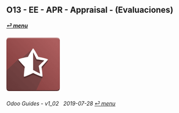 ## O13 - EE - APR - Appraisal - (Evaluaciones)
#### [_&#x23CE; menu_](/en-uk/o13/ee/en-uk-o13-ee-guides_menu.md)  
### ![apr](/doc/img/hr_appraisal.png)
	
###### Odoo Guides - v1_02 &nbsp; 2019-07-28  [_&#x23CE; menu_](/en-uk/o13/ee/en-uk-o13-ee-guides_menu.md)  
